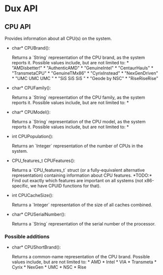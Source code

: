 # Dux API #

## CPU API ##

Provides information about all CPU(s) on the system.

* <p><span class="type">char*</span> <span class="name">CPUBrand</span>():</p>
  Returns a `String` representation of the CPU brand, as the system reports it. Possible values include, but are not limited to:
  * "AMDisbetter!"
  * "AuthenticAMD"
  * "GenuineIntel"
  * "CentaurHauls"
  * "TransmetaCPU"
  * "GenuineTMx86"
  * "CyrixInstead"
  * "NexGenDriven"
  * "UMC UMC UMC "
  * "SiS SiS SiS "
  * "Geode by NSC"
  * "RiseRiseRise"

* <p><span class="type">char*</span> <span class="name">CPUFamily</span>():</p>
  Returns a `String` representation of the CPU family, as the system reports it. Possible values include, but are not limited to:
  *

* <p><span class="type">char*</span> <span class="name">CPUModel</span>():</p>
  Returns a `String` representation of the CPU model, as the system reports it. Possible values include, but are not limited to:
  *

* <p><span class="type">int</span> <span class="name">CPUPopulation</span>():</p>
  Returns an `Integer` representation of the number of CPUs in the system.

* <p><span class="type">CPU_features_t</span>  <span class="name">CPUFeatures</span>():</p>
  Returns a `CPU_features_t` struct (or a fully-equivalent alternative representation) containing information about CPU features.
  *TODO:* Find out exactly which features are important on all systems (not x86-specific, we have CPUID functions for that).

* <p><span class="type">int</span> <span class="name">CPUCacheSize</span>():</p>
  Returns a `Integer` representation of the size of all caches combined.

* <p><span class="type">char*</span> <span class="name">CPUSerialNumber</span>():</p>
  Returns a `String` representation of the serial number of the processor.

### Possible additions ###

* <p><span class="type">char*</span> <span class="name">CPUShortBrand</span>():</p>
  Returns a common-name representation of the CPU brand. Possible values include, but are not limited to:
  * AMD
  * Intel
  * VIA
  * Transmeta
  * Cyrix
  * NexGen
  * UMC
  * NSC
  * Rise

